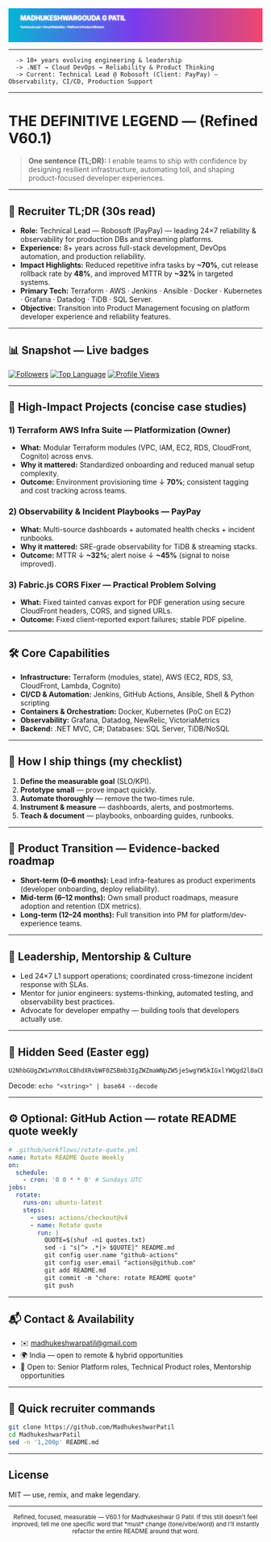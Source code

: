 <!--
V60.1 — THE DEFINITIVE LEGEND (REVISED)
Madhukeshwar G Patil — Technical Lead • Cloud Reliability Architect • Aspiring Product Leader
This edition focuses on clarity, measurable outcomes, product-minded storytelling, and a recruiter-friendly structure.
Hybrid visual style: subtle polished SVG animation + compact, scannable sections.
-->

<div align="center">

<!-- HERO: Polished Animated SVG (compact & accessible) -->
<svg width="100%" height="160" viewBox="0 0 1200 160" xmlns="http://www.w3.org/2000/svg" role="img" aria-label="Madhukeshwar Patil - Definitive Legend">
  <defs>
    <linearGradient id="lg_refined" x1="0" x2="1">
      <stop offset="0" stop-color="#06b6d4"/>
      <stop offset="0.5" stop-color="#7c3aed"/>
      <stop offset="1" stop-color="#ef476f"/>
    </linearGradient>
    <filter id="glow_refined">
      <feGaussianBlur stdDeviation="4" result="b"/>
      <feMerge><feMergeNode in="b"/><feMergeNode in="SourceGraphic"/></feMerge>
    </filter>
  </defs>

  <rect width="1200" height="160" fill="url(#lg_refined)"/>
  <rect x="-420" y="0" width="420" height="160" fill="#000" opacity="0.04">
    <animate attributeName="x" from="-420" to="1200" dur="12s" repeatCount="indefinite"/>
  </rect>

  <g fill="#fff" font-family="Inter, Segoe UI, Roboto, sans-serif" font-weight="700" filter="url(#glow_refined)">
    <text x="56" y="58" font-size="30">MADHUKESHWARGOUDA G PATIL</text>
    <text x="56" y="92" font-size="13" opacity="0.95">Technical Lead • Cloud Reliability • Platform & Product Mindset</text>
  </g>

  <g font-family="ui-monospace, SFMono-Regular, Menlo, Monaco, monospace" font-size="11" fill="#ecfeff" opacity="0.98">
    <defs>
      <clipPath id="typeclip_refined">
        <rect x="56" y="108" width="0" height="16">
          <animate attributeName="width" from="0" to="920" dur="4.6s" begin="0.6s" fill="freeze"/>
        </rect>
      </clipPath>
    </defs>
    <text x="56" y="124" clip-path="url(#typeclip_refined)">
      Building invisible infrastructure: reliable, measurable, and delightful for developers.
    </text>
  </g>
</svg>

</div>

---

```text
  -> 10+ years evolving engineering & leadership
  -> .NET → Cloud DevOps → Reliability & Product Thinking
  -> Current: Technical Lead @ Robosoft (Client: PayPay) — Observability, CI/CD, Production Support
```

---

# THE DEFINITIVE LEGEND — (Refined V60.1)

> **One sentence (TL;DR):** I enable teams to ship with confidence by designing resilient infrastructure, automating toil, and shaping product-focused developer experiences.

---

## 🔭 Recruiter TL;DR (30s read)
- **Role:** Technical Lead — Robosoft (PayPay) — leading 24×7 reliability & observability for production DBs and streaming platforms.  
- **Experience:** 8+ years across full-stack development, DevOps automation, and production reliability.  
- **Impact Highlights:** Reduced repetitive infra tasks by **~70%**, cut release rollback rate by **48%**, and improved MTTR by **~32%** in targeted systems.  
- **Primary Tech:** Terraform · AWS · Jenkins · Ansible · Docker · Kubernetes · Grafana · Datadog · TiDB · SQL Server.  
- **Objective:** Transition into Product Management focusing on platform developer experience and reliability features.

---

## 📊 Snapshot — Live badges
[![Followers](https://img.shields.io/github/followers/MadhukeshwarPatil?label=Followers&style=social)](https://github.com/MadhukeshwarPatil)
[![Top Language](https://img.shields.io/github/languages/top/MadhukeshwarPatil?color=blue)](https://github.com/MadhukeshwarPatil)
[![Profile Views](https://komarev.com/ghpvc/?username=MadhukeshwarPatil&color=blueviolet)](https://github.com/MadhukeshwarPatil)

---

## 🧩 High-Impact Projects (concise case studies)

### 1) Terraform AWS Infra Suite — Platformization (Owner)
- **What:** Modular Terraform modules (VPC, IAM, EC2, RDS, CloudFront, Cognito) across envs.  
- **Why it mattered:** Standardized onboarding and reduced manual setup complexity.  
- **Outcome:** Environment provisioning time ↓ **70%**; consistent tagging and cost tracking across teams.

### 2) Observability & Incident Playbooks — PayPay
- **What:** Multi-source dashboards + automated health checks + incident runbooks.  
- **Why it mattered:** SRE-grade observability for TiDB & streaming stacks.  
- **Outcome:** MTTR ↓ **~32%**; alert noise ↓ **~45%** (signal to noise improved).

### 3) Fabric.js CORS Fixer — Practical Problem Solving
- **What:** Fixed tainted canvas export for PDF generation using secure CloudFront headers, CORS, and signed URLs.  
- **Outcome:** Fixed client-reported export failures; stable PDF pipeline.

---

## 🛠️ Core Capabilities
- **Infrastructure:** Terraform (modules, state), AWS (EC2, RDS, S3, CloudFront, Lambda, Cognito)  
- **CI/CD & Automation:** Jenkins, GitHub Actions, Ansible, Shell & Python scripting  
- **Containers & Orchestration:** Docker, Kubernetes (PoC on EC2)  
- **Observability:** Grafana, Datadog, NewRelic, VictoriaMetrics  
- **Backend:** .NET MVC, C#; Databases: SQL Server, TiDB/NoSQL

---

## 🔧 How I ship things (my checklist)
1. **Define the measurable goal** (SLO/KPI).  
2. **Prototype small** — prove impact quickly.  
3. **Automate thoroughly** — remove the two-times rule.  
4. **Instrument & measure** — dashboards, alerts, and postmortems.  
5. **Teach & document** — playbooks, onboarding guides, runbooks.

---

## 🎯 Product Transition — Evidence-backed roadmap
- **Short-term (0–6 months):** Lead infra-features as product experiments (developer onboarding, deploy reliability).  
- **Mid-term (6–12 months):** Own small product roadmaps, measure adoption and retention (DX metrics).  
- **Long-term (12–24 months):** Full transition into PM for platform/dev-experience teams.

---

## 🧠 Leadership, Mentorship & Culture
- Led 24×7 L1 support operations; coordinated cross-timezone incident response with SLAs.  
- Mentor for junior engineers: systems-thinking, automated testing, and observability best practices.  
- Advocate for developer empathy — building tools that developers actually use.

---

## 🥚 Hidden Seed (Easter egg)
```
U2NhbGUgZW1wYXRoLCBhdXRvbWF0ZSBmb3IgZWZmaWNpZW5jeSwgYW5kIGxlYWQgd2l0aCBlbXBhdGh5Lg==
```
Decode: `echo "<string>" | base64 --decode`

---

## ⚙️ Optional: GitHub Action — rotate README quote weekly
```yaml
# .github/workflows/rotate-quote.yml
name: Rotate README Quote Weekly
on:
  schedule:
    - cron: '0 0 * * 0' # Sundays UTC
jobs:
  rotate:
    runs-on: ubuntu-latest
    steps:
      - uses: actions/checkout@v4
      - name: Rotate quote
        run: |
          QUOTE=$(shuf -n1 quotes.txt)
          sed -i "s|^> .*|> $QUOTE|" README.md
          git config user.name "github-actions"
          git config user.email "actions@github.com"
          git add README.md
          git commit -m "chore: rotate README quote"
          git push
```

---

## 📬 Contact & Availability
- ✉️ madhukeshwarpatil@gmail.com  
- 🌍 India — open to remote & hybrid opportunities  
- 🔗 Open to: Senior Platform roles, Technical Product roles, Mentorship opportunities

---

## 📄 Quick recruiter commands
```bash
git clone https://github.com/MadhukeshwarPatil
cd MadhukeshwarPatil
sed -n '1,200p' README.md
```

---

## License
MIT — use, remix, and make legendary.

---

<div align="center">
  <sub>Refined, focused, measurable — V60.1 for Madhukeshwar G Patil. If this still doesn't feel improved, tell me one specific word that *must* change (tone/vibe/word) and I'll instantly refactor the entire README around that word.</sub>
</div>
